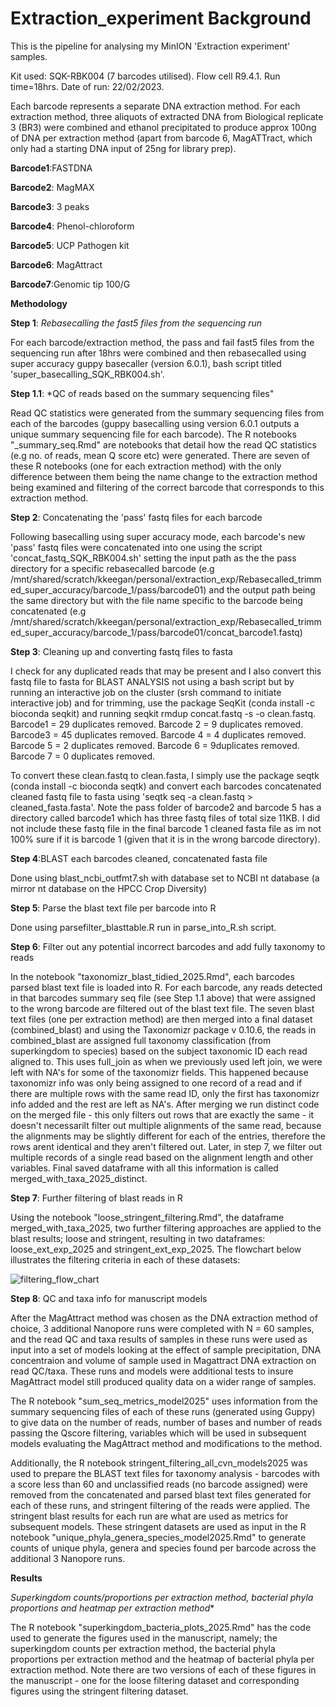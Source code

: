 # Extraction_experiment Background
This is the pipeline for analysing my MinION 'Extraction experiment' samples. 

Kit used: SQK-RBK004 (7 barcodes utilised).
Flow cell R9.4.1.
Run time=18hrs. 
Date of run: 22/02/2023.

Each barcode represents a separate DNA extraction method. For each extraction method, three aliquots of extracted DNA from Biological replicate 3 (BR3) were combined and ethanol precipitated to produce approx 100ng of DNA per extraction method (apart from barcode 6, MagATTract, which only had a starting DNA input of 25ng for library prep). 

**Barcode1**:FASTDNA

**Barcode2**: MagMAX

**Barcode3**: 3 peaks

**Barcode4**: Phenol-chloroform

**Barcode5**: UCP Pathogen kit

**Barcode6**: MagAttract

**Barcode7**:Genomic tip 100/G

**Methodology**

**Step 1**: *Rebasecalling the fast5 files from the sequencing run*

For each barcode/extraction method, the pass and fail fast5 files from the sequencing run after 18hrs were combined and then rebasecalled using super accuracy guppy basecaller (version 6.0.1), bash script titled 'super_basecalling_SQK_RBK004.sh'.

**Step 1.1**: *QC of reads based on the summary sequencing files"

Read QC statistics were generated from the summary sequencing files from each of the barcodes (guppy basecalling using version 6.0.1 outputs a unique summary sequencing file for each barcode). The R notebooks "<extraction method>_summary_seq.Rmd" are notebooks that detail how the read QC statistics (e.g no. of reads, mean Q score etc) were generated. There are seven of these R notebooks (one for each extraction method) with the only difference between them being the name change to the extraction method being examined and filtering of the correct barcode that corresponds to this extraction method.



**Step 2**: Concatenating the 'pass' fastq files for each barcode

Following basecalling using super accuracy mode, each barcode's new 'pass' fastq files were concatenated into one using the script 'concat_fastq_SQK_RBK004.sh' setting the input path as the the pass directory for a specific rebasecalled barcode (e.g  /mnt/shared/scratch/kkeegan/personal/extraction_exp/Rebasecalled_trimmed_super_accuracy/barcode_1/pass/barcode01) and the output path being the same directory but with the file name specific to the barcode being concatenated (e.g /mnt/shared/scratch/kkeegan/personal/extraction_exp/Rebasecalled_trimmed_super_accuracy/barcode_1/pass/barcode01/concat_barcode1.fastq)

**Step 3**: Cleaning up and converting fastq files to fasta

I check for any duplicated reads that may be present and I also convert this fastq file to fasta for BLAST ANALYSIS not using a bash script but by running an interactive job on the cluster (srsh command to initiate interactive job) and for trimming, use the package SeqKit (conda install -c bioconda seqkit) and running seqkit rmdup concat.fastq -s -o clean.fastq. Barcode1 = 29 duplicates removed. Barcode 2 = 9 duplicates removed. Barcode3 = 45 duplicates removed. Barcode 4 = 4 duplicates removed. Barcode 5 = 2 duplicates removed. Barcode 6 = 9duplicates removed. Barcode 7 = 0 duplicates removed. 

To convert these clean.fastq to clean.fasta, I simply use the package seqtk (conda install -c bioconda seqtk) and convert each barcodes concatenated cleaned fastq file to fasta using 'seqtk seq -a clean.fastq > cleaned_fasta.fasta'. Note the pass folder of barcode2 and barcode 5 has a directory called barcode1 which has three fastq files of total size 11KB. I did not include these fastq file in the final barcode 1 cleaned fasta file as im not 100% sure if it is barcode 1 (given that it is in the wrong barcode directory). 

**Step 4**:BLAST each barcodes cleaned, concatenated fasta file

Done using blast_ncbi_outfmt7.sh with database set to NCBI nt database (a mirror nt database on the HPCC Crop Diversity)

**Step 5**: Parse the blast text file per barcode into R

Done using parsefilter_blasttable.R run in parse_into_R.sh script.

**Step 6**: Filter out any potential incorrect barcodes and add fully taxonomy to reads

In the notebook "taxonomizr_blast_tidied_2025.Rmd", each barcodes parsed blast text file is loaded into R. For each barcode, any reads detected in that barcodes summary seq file (see Step 1.1 above) that were assigned to the wrong barcode are filtered out of the blast text file. The seven blast text files (one per extraction method) are then merged into a final dataset (combined_blast) and using the Taxonomizr package
v 0.10.6, the reads in combined_blast are assigned full taxonomy classification (from superkingdom to species) based on the subject taxonomic ID each read aligned to. This uses full_join as when we previously used left join, we were left with NA's for some of the taxonomizr fields. This happened because taxonomizr info was only being assigned to one record of a read and if there are multiple rows with the same read ID, only the first has taxonomizr info added and the rest are left as NA's. After merging we run distinct code on the merged file - this only filters out rows that are exactly the same - it doesn't necessarilt filter out multiple alignments of the same read, because the alignments may be slightly different for each of the entries, therefore the rows arent identical and they aren't filtered out. Later, in step 7, we filter out multiple records of a single read based on the alignment length and other variables. Final saved dataframe with all this information is called merged_with_taxa_2025_distinct. 



**Step 7**: Further filtering of blast reads in R

Using the notebook "loose_stringent_filtering.Rmd", the dataframe merged_with_taxa_2025, two further filtering approaches are applied to the blast results; loose and stringent, resulting in two dataframes: loose_ext_exp_2025 and stringent_ext_exp_2025. The flowchart below illustrates the filtering criteria in each of these datasets:

![filtering_flow_chart](https://github.com/user-attachments/assets/7e24707f-eb6e-4c1c-837c-6612e9ccc52b)

**Step 8**: QC and taxa info for manuscript models

After the MagAttract method was chosen as the DNA extraction method of choice, 3 additional Nanopore runs were completed with N = 60 samples, and the read QC and taxa results of samples in these runs were used as input into a set of models looking at the effect of sample precipitation, DNA concentraion and volume of sample used in Magattract DNA extraction on read QC/taxa. These runs and models were additional tests to insure MagAttract model still produced quality data on a wider range of samples.

The R notebook "sum_seq_metrics_model2025" uses information from the summary sequencing files of each of these runs (generated using Guppy) to give data on the number of reads, number of bases and number of reads passing the Qscore filtering, variables which will be used in subsequent models evaluating the MagAttract method and modifications to the method. 

Additionally, the R notebook stringent_filtering_all_cvn_models2025 was used to prepare the BLAST text files for taxonomy analysis - barcodes with a score less than 60 and unclassified reads (no barcode assigned) were removed from the concatenated and parsed blast text files generated for each of these runs, and stringent filtering of the reads were applied. The stringent blast results for each run are what are used as metrics for subsequent models. These stringent datasets are used as input in the R notebook "unique_phyla_genera_species_model2025.Rmd" to generate counts of unique phyla, genera and species found per barcode across the additional 3 Nanopore runs.


**Results**

*Superkingdom counts/proportions per extraction method, bacterial phyla proportions and heatmap per extraction method**

The R notebook "superkingdom_bacteria_plots_2025.Rmd" has the code used to generate the figures used in the manuscript, namely; the superkingdom counts per extraction method, the bacterial phyla proportions per extraction method and the heatmap of bacterial phyla per extraction method. Note there are two versions of each of these figures in the manuscript - one for the loose filtering dataset and corresponding figures using the stringent filtering dataset.
